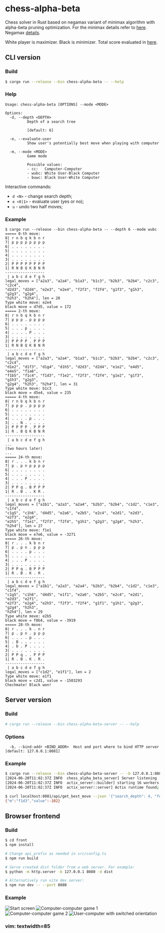 # chess-alpha-beta

Chess solver in Rust based on negamax variant of minimax algorithm with alpha-beta
pruning optimization. For the minimax details refer to
[here](https://en.wikipedia.org/wiki/Minimax#Pseudocode). Negamax
[details](https://en.wikipedia.org/wiki/Negamax).

White player is maximizer. Black is minimizer. Total score evaluated in
[here](https://docs.rs/pleco/0.5.0/pleco/board/struct.Board.html#method.psq).

## CLI version

### Build

```bash
$ cargo run --release --bin chess-alpha-beta -- --help
```

### Help

```
Usage: chess-alpha-beta [OPTIONS] --mode <MODE>

Options:
  -d, --depth <DEPTH>
          Depth of a search tree

          [default: 6]

  -e, --evaluate-user
          Show user's potentially best move when playing with computer

  -m, --mode <MODE>
          Game mode

          Possible values:
          - cc:   Computer-Computer
          - wubc: White User-Black Computer
          - buwc: Black User-White Computer
```

Interactive commands:
- `d <N>` - change search depth;
- `e <0|1>` - evaluate user (yes or no);
- `u` - undo two half moves;

### Example

```
$ cargo run --release --bin chess-alpha-beta -- --depth 6 --mode wubc
===== 0-th move:
8| r n b q k b n r
7| p p p p p p p p
6| . . . . . . . .
5| . . . . . . . .
4| . . . . . . . .
3| . . . . . . . .
2| P P P P P P P P
1| R N B Q K B N R
------------------
 | a b c d e f g h
legal_moves = ["a2a3", "a2a4", "b1a3", "b1c3", "b2b3", "b2b4", "c2c3", "c2c4",
"d2d3", "d2d4", "e2e3", "e2e4", "f2f3", "f2f4", "g1f3", "g1h3", "g2g3", "g2g4",
"h2h3", "h2h4"], len = 20
Type white move: e2e4
black move = d7d5, value = 172
===== 2-th move:
8| r n b q k b n r
7| p p p . p p p p
6| . . . . . . . .
5| . . . p . . . .
4| . . . . P . . .
3| . . . . . . . .
2| P P P P . P P P
1| R N B Q K B N R
------------------
 | a b c d e f g h
legal_moves = ["a2a3", "a2a4", "b1a3", "b1c3", "b2b3", "b2b4", "c2c3", "c2c4",
"d1e2", "d1f3", "d1g4", "d1h5", "d2d3", "d2d4", "e1e2", "e4d5", "e4e5", "f1a6",
"f1b5", "f1c4", "f1d3", "f1e2", "f2f3", "f2f4", "g1e2", "g1f3", "g1h3", "g2g3",
"g2g4", "h2h3", "h2h4"], len = 31
Type white move: b1c3
black move = d5e4, value = 235
===== 4-th move:
8| r n b q k b n r
7| p p p . p p p p
6| . . . . . . . .
5| . . . . . . . .
4| . . . . p . . .
3| . . N . . . . .
2| P P P P . P P P
1| R . B Q K B N R
------------------
 | a b c d e f g h
...
(two hours later)
...
===== 24-th move:
8| r . . . k b n r
7| p . p n p p p p
6| . . . . . . . .
5| . . . . . . . .
4| . . . P . . . .
3| . . . . . . . .
2| P P q . B P P P
1| R . B . . K R .
------------------
 | a b c d e f g h
legal_moves = ["a1b1", "a2a3", "a2a4", "b2b3", "b2b4", "c1d2", "c1e3", "c1f4",
"c1g5", "c1h6", "d4d5", "e2a6", "e2b5", "e2c4", "e2d1", "e2d3", "e2f3", "e2g4",
"e2h5", "f1e1", "f2f3", "f2f4", "g1h1", "g2g3", "g2g4", "h2h3", "h2h4"], len = 27
Type white move: f1e1
black move = e7e6, value = -3271
===== 26-th move:
8| r . . . k b n r
7| p . p n . p p p
6| . . . . p . . .
5| . . . . . . . .
4| . . . P . . . .
3| . . . . . . . .
2| P P q . B P P P
1| R . B . K . R .
------------------
 | a b c d e f g h
legal_moves = ["a1b1", "a2a3", "a2a4", "b2b3", "b2b4", "c1d2", "c1e3", "c1f4",
"c1g5", "c1h6", "d4d5", "e1f1", "e2a6", "e2b5", "e2c4", "e2d1", "e2d3", "e2f1",
"e2f3", "e2g4", "e2h5", "f2f3", "f2f4", "g1f1", "g1h1", "g2g3", "g2g4", "h2h3",
"h2h4"], len = 29
Type white move: e2b5
black move = f8b4, value = -3919
===== 28-th move:
8| r . . . k . n r
7| p . p n . p p p
6| . . . . p . . .
5| . B . . . . . .
4| . b . P . . . .
3| . . . . . . . .
2| P P q . . P P P
1| R . B . K . R .
------------------
 | a b c d e f g h
legal_moves = ["c1d2", "e1f1"], len = 2
Type white move: e1f1
black move = c2d1, value = -1503293
Chechmate! Black won!
```

## Server version

### Build

```bash
# cargo run --release --bin chess-alpha-beta-server -- --help
```

### Options

```
  -b, --bind-addr <BIND_ADDR>  Host and port where to bind HTTP server [default: 127.0.0.1:8081]
```

### Example

```bash
$ cargo run --release --bin chess-alpha-beta-server -- -b 127.0.0.1:8081
[2024-06-20T11:02:37Z INFO  chess_alpha_beta_server] Server listening [127.0.0.1:8081]
[2024-06-20T11:02:37Z INFO  actix_server::builder] starting 16 workers
[2024-06-20T11:02:37Z INFO  actix_server::server] Actix runtime found; starting in Actix runtime
```

```bash
$ curl localhost:8081/api/get_best_move --json '{"search_depth": 4, "fen": "rnbqkbnr/pp1ppppp/8/2p5/4P3/8/PPPP1PPP/RNBQKBNR w KQkq c6 0 2"}'
{"m":"f1d3","value":-102}
```

## Browser frontend

### Build

```bash
$ cd front
$ npm install

# Change api_prefix as needed in src/config.ts
$ npm run build

# Serve created dist folder from a web server. For example:
$ python -m http.server -b 127.0.0.1 8080 -d dist

# Alternatively run vite dev server:
$ npm run dev -- --port 8080
```

### Example

![Start screen](screenshots/start_screen.png "Start screen")
![Computer-computer game 1](screenshots/computer_computer1.png "Computer-computer game 1")
![Computer-computer game 2](screenshots/computer_computer2.png "Computer-computer game 2")
![User-computer with switched orientation](screenshots/switch_orientation.png "User-computer with switched orientation")

### vim: textwidth=85
